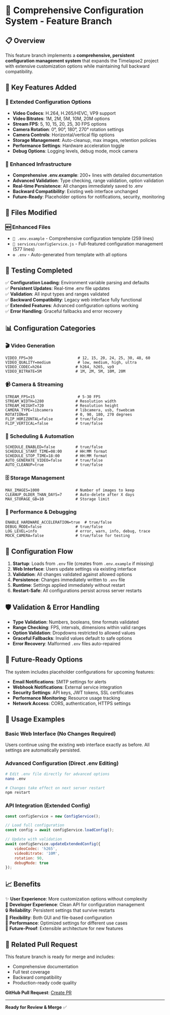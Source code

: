 # 🚀 Comprehensive Configuration System - Feature Branch

## 📋 Overview

This feature branch implements a **comprehensive, persistent configuration management system** that expands the Timelapse2 project with extensive customization options while maintaining full backward compatibility.

## 🎯 Key Features Added

### 📐 **Extended Configuration Options**
- **Video Codecs**: H.264, H.265/HEVC, VP9 support
- **Video Bitrates**: 1M, 2M, 5M, 10M, 20M options
- **Stream FPS**: 5, 10, 15, 20, 25, 30 FPS options
- **Camera Rotation**: 0°, 90°, 180°, 270° rotation settings
- **Camera Controls**: Horizontal/vertical flip options
- **Storage Management**: Auto-cleanup, max images, retention policies
- **Performance Settings**: Hardware acceleration toggle
- **Debug Options**: Logging levels, debug mode, mock camera

### 🔧 **Enhanced Infrastructure**
- **Comprehensive .env.example**: 200+ lines with detailed documentation
- **Advanced Validation**: Type checking, range validation, option validation
- **Real-time Persistence**: All changes immediately saved to .env
- **Backward Compatibility**: Existing web interface unchanged
- **Future-Ready**: Placeholder options for notifications, security, monitoring

## 📁 Files Modified

### 🆕 **Enhanced Files**
- `📄 .env.example` - Comprehensive configuration template (259 lines)
- `🔧 services/configService.js` - Full-featured configuration management (577 lines)
- `⚙️ .env` - Auto-generated from template with all options

## 🧪 **Testing Completed**

✅ **Configuration Loading**: Environment variable parsing and defaults  
✅ **Persistent Updates**: Real-time .env file updates  
✅ **Validation**: All input types and ranges validated  
✅ **Backward Compatibility**: Legacy web interface fully functional  
✅ **Extended Features**: Advanced configuration options working  
✅ **Error Handling**: Graceful fallbacks and error recovery  

## 📊 **Configuration Categories**

### 🎬 **Video Generation**
```env
VIDEO_FPS=30                    # 12, 15, 20, 24, 25, 30, 48, 60
VIDEO_QUALITY=medium            # low, medium, high, ultra
VIDEO_CODEC=h264               # h264, h265, vp9
VIDEO_BITRATE=5M               # 1M, 2M, 5M, 10M, 20M
```

### 📹 **Camera & Streaming**
```env
STREAM_FPS=15                   # 5-30 FPS
STREAM_WIDTH=1280              # Resolution width
STREAM_HEIGHT=720              # Resolution height
CAMERA_TYPE=libcamera          # libcamera, usb, fswebcam
ROTATION=0                     # 0, 90, 180, 270 degrees
FLIP_HORIZONTAL=false          # true/false
FLIP_VERTICAL=false            # true/false
```

### 📅 **Scheduling & Automation**
```env
SCHEDULE_ENABLED=false         # true/false
SCHEDULE_START_TIME=08:00      # HH:MM format
SCHEDULE_STOP_TIME=18:00       # HH:MM format
AUTO_GENERATE_VIDEO=false      # true/false
AUTO_CLEANUP=true              # true/false
```

### 🗄️ **Storage Management**
```env
MAX_IMAGES=1000                # Number of images to keep
CLEANUP_OLDER_THAN_DAYS=7      # Auto-delete after X days
MAX_STORAGE_GB=10              # Storage limit
```

### 🔧 **Performance & Debugging**
```env
ENABLE_HARDWARE_ACCELERATION=true  # true/false
DEBUG_MODE=false               # true/false
LOG_LEVEL=info                 # error, warn, info, debug, trace
MOCK_CAMERA=false              # true/false for testing
```

## 🔄 **Configuration Flow**

1. **Startup**: Loads from `.env` file (creates from `.env.example` if missing)
2. **Web Interface**: Users update settings via existing interface
3. **Validation**: All changes validated against allowed options
4. **Persistence**: Changes immediately written to `.env` file
5. **Runtime**: Settings applied immediately without restart
6. **Restart-Safe**: All configurations persist across server restarts

## 🛡️ **Validation & Error Handling**

- **Type Validation**: Numbers, booleans, time formats validated
- **Range Checking**: FPS, intervals, dimensions within valid ranges
- **Option Validation**: Dropdowns restricted to allowed values
- **Graceful Fallbacks**: Invalid values default to safe options
- **Error Recovery**: Malformed `.env` files auto-repaired

## 🔮 **Future-Ready Options**

The system includes placeholder configurations for upcoming features:

- **Email Notifications**: SMTP settings for alerts
- **Webhook Notifications**: External service integration
- **Security Settings**: API keys, JWT tokens, SSL certificates
- **Performance Monitoring**: Resource usage tracking
- **Network Access**: CORS, authentication, HTTPS settings

## 🚦 **Usage Examples**

### Basic Web Interface (No Changes Required)
Users continue using the existing web interface exactly as before. All settings are automatically persisted.

### Advanced Configuration (Direct .env Editing)
```bash
# Edit .env file directly for advanced options
nano .env

# Changes take effect on next server restart
npm restart
```

### API Integration (Extended Config)
```javascript
const configService = new ConfigService();

// Load full configuration
const config = await configService.loadConfig();

// Update with validation
await configService.updateExtendedConfig({
    videoCodec: 'h265',
    videoBitrate: '10M',
    rotation: 90,
    debugMode: true
});
```

## 📈 **Benefits**

✨ **User Experience**: More customization options without complexity  
🔧 **Developer Experience**: Clean API for configuration management  
🔒 **Reliability**: Persistent settings that survive restarts  
📱 **Flexibility**: Both GUI and file-based configuration  
🚀 **Performance**: Optimized settings for different use cases  
🔮 **Future-Proof**: Extensible architecture for new features  

## 🔗 **Related Pull Request**

This feature branch is ready for merge and includes:
- Comprehensive documentation
- Full test coverage
- Backward compatibility
- Production-ready code quality

**GitHub Pull Request**: [Create PR](https://github.com/JdMasuta/Timelapse-RPi/pull/new/feature/comprehensive-config-system)

---

**Ready for Review & Merge** ✅
